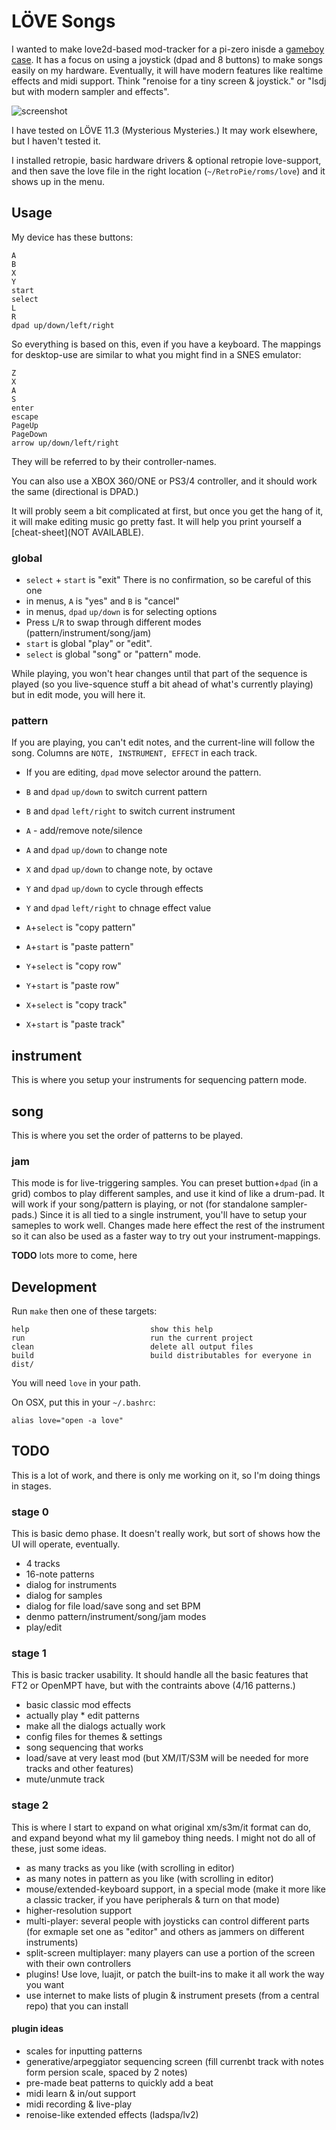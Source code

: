 # LÖVE Songs

I wanted to make love2d-based mod-tracker for a pi-zero inisde a [gameboy case](http://retroflag.com/GPi-CASE.html). It has a focus on using a joystick (dpad and 8 buttons) to make songs easily on my hardware. Eventually, it will have modern features like realtime effects and midi support. Think "renoise for a tiny screen & joystick." or "lsdj but with modern sampler and effects".

![screenshot](screenshot.gif)

I have tested on LÖVE 11.3 (Mysterious Mysteries.) It may work elsewhere, but I haven't tested it.

I installed retropie, basic hardware drivers & optional retropie love-support, and then save the love file in the right location (`~/RetroPie/roms/love`) and it shows up in the menu.

## Usage

My device has these buttons:

```
A
B
X
Y
start
select
L
R
dpad up/down/left/right
```

So everything is based on this, even if you have a keyboard. The mappings for desktop-use are similar to what you might find in a SNES emulator:

```
Z
X
A
S
enter
escape
PageUp
PageDown
arrow up/down/left/right
```

They will be referred to by their controller-names.

You can also use a XBOX 360/ONE or PS3/4 controller, and it should work the same (directional is DPAD.)

It will probly seem a bit complicated at first, but once you get the hang of it, it will make editing music go pretty fast. It will help you print yourself a [cheat-sheet](NOT AVAILABLE).

### global

* `select` + `start` is "exit" There is no confirmation, so be careful of this one
* in menus, `A` is "yes" and `B` is "cancel"
* in menus, `dpad` `up/down` is for selecting options
* Press `L`/`R` to swap through different modes (pattern/instrument/song/jam)
* `start` is global "play" or "edit".
* `select` is global "song" or "pattern" mode.

While playing, you won't hear changes until that part of the sequence is played (so you live-squence stuff a bit ahead of what's currently playing) but in edit mode, you will here it.

### pattern

If you are playing, you can't edit notes, and the current-line will follow the song. Columns are `NOTE, INSTRUMENT, EFFECT` in each track.

* If you are editing, `dpad` move selector around the pattern.
* `B` and `dpad` `up/down` to switch current pattern
* `B` and `dpad` `left/right` to switch current instrument
* `A` - add/remove note/silence
* `A` and `dpad` `up/down` to change note
* `X` and `dpad` `up/down` to change note, by octave
* `Y` and `dpad` `up/down` to cycle through effects
* `Y` and `dpad` `left/right` to chnage effect value

* `A`+`select` is "copy pattern"
* `A`+`start` is "paste pattern"

* `Y`+`select` is "copy row"
* `Y`+`start` is "paste row"

* `X`+`select` is "copy track"
* `X`+`start` is "paste track"

## instrument

This is where you setup your instruments for sequencing pattern mode.

## song

This is where you set the order of patterns to be played.

### jam

This mode is for live-triggering samples. You can preset buttion+`dpad` (in a grid) combos to play different samples, and use it kind of like a drum-pad. It will work if your song/pattern is playing, or not (for standalone sampler-pads.) Since it is all tied to a single instrument, you'll have to setup your sameples to work well. Changes made here effect the rest of the instrument so it can also be used as a faster way to try out your instrument-mappings.


**TODO** lots more to come, here

## Development

Run `make` then one of these targets:

```
help                           show this help
run                            run the current project
clean                          delete all output files
build                          build distributables for everyone in dist/
```

You will need `love` in your path.

On OSX, put this in your `~/.bashrc`:

```
alias love="open -a love"
```

## TODO

This is a lot of work, and there is only me working on it, so I'm doing things in stages.

### stage 0

This is basic demo phase. It doesn't really work, but sort of shows how the UI will operate, eventually.

* 4 tracks
* 16-note patterns
* dialog for instruments
* dialog for samples
* dialog for file load/save song and set BPM
* denmo pattern/instrument/song/jam modes 
* play/edit

### stage 1

This is basic tracker usability. It should handle all the basic features that FT2 or OpenMPT have, but with the contraints above (4/16 patterns.)

* basic classic mod effects
* actually play * edit patterns
* make all the dialogs actually work
* config files for themes & settings
* song sequencing that works
* load/save at very least mod (but XM/IT/S3M will be needed for more tracks and other features)
* mute/unmute track


### stage 2

This is where I start to expand on what original xm/s3m/it format can do, and expand beyond what my lil gameboy thing needs. I might not do all of these, just some ideas.

* as many tracks as you like (with scrolling in editor)
* as many notes in pattern as you like (with scrolling in editor)
* mouse/extended-keyboard support, in a special mode (make it more like a classic tracker, if you have peripherals & turn on that mode)
* higher-resolution support
* multi-player: several people with joysticks can control different parts (for exmaple set one as "editor" and others as jammers on different instruments)
* split-screen multiplayer: many players can use a portion of the screen with their own controllers
* plugins! Use love, luajit, or patch the built-ins to make it all work the way you want
* use internet to make lists of plugin & instrument presets (from a central repo) that you can install

#### plugin ideas

* scales for inputting patterns
* generative/arpeggiator sequencing screen (fill currenbt track with notes form persion scale, spaced by 2 notes)
* pre-made beat patterns to quickly add a beat
* midi learn & in/out support
* midi recording & live-play
* renoise-like extended effects (ladspa/lv2)
